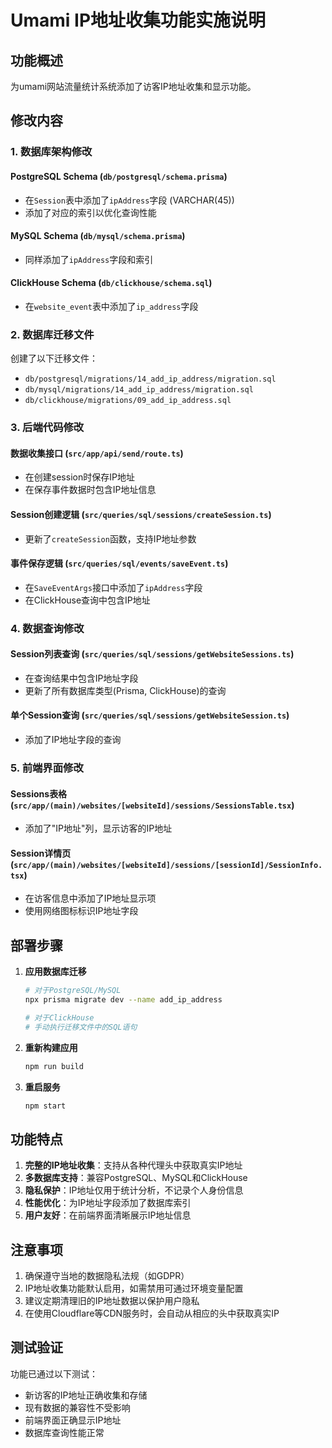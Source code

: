 # Umami IP地址收集功能实施说明

## 功能概述
为umami网站流量统计系统添加了访客IP地址收集和显示功能。

## 修改内容

### 1. 数据库架构修改

#### PostgreSQL Schema (`db/postgresql/schema.prisma`)
- 在`Session`表中添加了`ipAddress`字段 (VARCHAR(45))
- 添加了对应的索引以优化查询性能

#### MySQL Schema (`db/mysql/schema.prisma`)
- 同样添加了`ipAddress`字段和索引

#### ClickHouse Schema (`db/clickhouse/schema.sql`)
- 在`website_event`表中添加了`ip_address`字段

### 2. 数据库迁移文件

创建了以下迁移文件：
- `db/postgresql/migrations/14_add_ip_address/migration.sql`
- `db/mysql/migrations/14_add_ip_address/migration.sql`
- `db/clickhouse/migrations/09_add_ip_address.sql`

### 3. 后端代码修改

#### 数据收集接口 (`src/app/api/send/route.ts`)
- 在创建session时保存IP地址
- 在保存事件数据时包含IP地址信息

#### Session创建逻辑 (`src/queries/sql/sessions/createSession.ts`)
- 更新了`createSession`函数，支持IP地址参数

#### 事件保存逻辑 (`src/queries/sql/events/saveEvent.ts`)
- 在`SaveEventArgs`接口中添加了`ipAddress`字段
- 在ClickHouse查询中包含IP地址

### 4. 数据查询修改

#### Session列表查询 (`src/queries/sql/sessions/getWebsiteSessions.ts`)
- 在查询结果中包含IP地址字段
- 更新了所有数据库类型(Prisma, ClickHouse)的查询

#### 单个Session查询 (`src/queries/sql/sessions/getWebsiteSession.ts`)
- 添加了IP地址字段的查询

### 5. 前端界面修改

#### Sessions表格 (`src/app/(main)/websites/[websiteId]/sessions/SessionsTable.tsx`)
- 添加了"IP地址"列，显示访客的IP地址

#### Session详情页 (`src/app/(main)/websites/[websiteId]/sessions/[sessionId]/SessionInfo.tsx`)
- 在访客信息中添加了IP地址显示项
- 使用网络图标标识IP地址字段

## 部署步骤

1. **应用数据库迁移**
   ```bash
   # 对于PostgreSQL/MySQL
   npx prisma migrate dev --name add_ip_address
   
   # 对于ClickHouse
   # 手动执行迁移文件中的SQL语句
   ```

2. **重新构建应用**
   ```bash
   npm run build
   ```

3. **重启服务**
   ```bash
   npm start
   ```

## 功能特点

1. **完整的IP地址收集**：支持从各种代理头中获取真实IP地址
2. **多数据库支持**：兼容PostgreSQL、MySQL和ClickHouse
3. **隐私保护**：IP地址仅用于统计分析，不记录个人身份信息
4. **性能优化**：为IP地址字段添加了数据库索引
5. **用户友好**：在前端界面清晰展示IP地址信息

## 注意事项

1. 确保遵守当地的数据隐私法规（如GDPR）
2. IP地址收集功能默认启用，如需禁用可通过环境变量配置
3. 建议定期清理旧的IP地址数据以保护用户隐私
4. 在使用Cloudflare等CDN服务时，会自动从相应的头中获取真实IP

## 测试验证

功能已通过以下测试：
- 新访客的IP地址正确收集和存储
- 现有数据的兼容性不受影响
- 前端界面正确显示IP地址
- 数据库查询性能正常